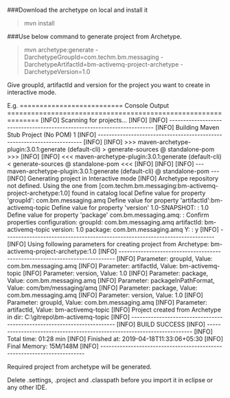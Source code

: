 ###Download the archetype on local and install it

>mvn install

###Use below command to generate project from Archetype.

>mvn archetype:generate -DarchetypeGroupId=com.techm.bm.messaging -DarchetypeArtifactId=bm-activemq-project-archetype -DarchetypeVersion=1.0

Give groupId, artifactId and version for the project you want to create in interactive mode.

E.g.
========================== Console Output ==============================================================
[INFO] Scanning for projects...
[INFO]
[INFO] ------------------------------------------------------------------------
[INFO] Building Maven Stub Project (No POM) 1
[INFO] ------------------------------------------------------------------------
[INFO]
[INFO] >>> maven-archetype-plugin:3.0.1:generate (default-cli) > generate-sources @ standalone-pom >>>
[INFO]
[INFO] <<< maven-archetype-plugin:3.0.1:generate (default-cli) < generate-sources @ standalone-pom <<<
[INFO]
[INFO]
[INFO] --- maven-archetype-plugin:3.0.1:generate (default-cli) @ standalone-pom ---
[INFO] Generating project in Interactive mode
[INFO] Archetype repository not defined. Using the one from [com.techm.bm.messaging:bm-activemq-project-archetype:1.0] found in catalog local
Define value for property 'groupId': com.bm.messaging.amq
Define value for property 'artifactId':bm-activemq-topic
Define value for property 'version' 1.0-SNAPSHOT: : 1.0
Define value for property 'package' com.bm.messaging.amq: :
Confirm properties configuration:
groupId: com.bm.messaging.amq
artifactId: bm-activemq-topic
version: 1.0
package: com.bm.messaging.amq
 Y: : y
[INFO] ----------------------------------------------------------------------------
[INFO] Using following parameters for creating project from Archetype: bm-activemq-project-archetype:1.0
[INFO] ----------------------------------------------------------------------------
[INFO] Parameter: groupId, Value: com.bm.messaging.amq
[INFO] Parameter: artifactId, Value: bm-activemq-topic
[INFO] Parameter: version, Value: 1.0
[INFO] Parameter: package, Value: com.bm.messaging.amq
[INFO] Parameter: packageInPathFormat, Value: com/bm/messaging/amq
[INFO] Parameter: package, Value: com.bm.messaging.amq
[INFO] Parameter: version, Value: 1.0
[INFO] Parameter: groupId, Value: com.bm.messaging.amq
[INFO] Parameter: artifactId, Value: bm-activemq-topic
[INFO] Project created from Archetype in dir: C:\gitrepo\bm-activemq-topic
[INFO] ------------------------------------------------------------------------
[INFO] BUILD SUCCESS
[INFO] ------------------------------------------------------------------------
[INFO] Total time: 01:28 min
[INFO] Finished at: 2019-04-18T11:33:06+05:30
[INFO] Final Memory: 15M/148M
[INFO] ------------------------------------------------------------------------


Required project from archetype will be generated.

Delete .settings, .project and .classpath before you import it in eclipse or any other IDE.